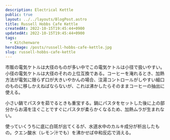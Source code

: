```yaml
---
description: Electrical Kettle
public: true
layout: ../../layouts/BlogPost.astro
title: Russell Hobbs Cafe Kettle
createdAt: 2022-10-15T19:45:44+0900
updatedAt: 2022-10-15T19:45:44+0900
tags:
  - Kitchenware
heroImage: /posts/russell-hobbs-cafe-kettle.jpg
slug: russell-hobbs-cafe-kettle
---
```


市販の電気ケトルは大径のものが多い中でこの電気ケトルは小径で扱いやすい。小径の電気ケトルは大径のそれの上位互換である。コーヒーを淹れるとき、加熱方法が電気に限らず口が大きいやかんの場合、注湯コントロールがしやすい細口のものに移しかえねばならないが、これは沸かしたらそのままコーヒーの抽出に使える。

小さい鍋でパスタを茹でるときも重宝する。鍋にパスタをセットした後に上の部分からお湯を注ぐことですぐにパスタが柔らかくなるため、加熱ムラが生まれない。

使っていくうちに底に白斑が出てくるが、水道水中のカルキ成分が析出したもの。クエン酸水（レモン汁でも）を沸かせば中和反応で消える。